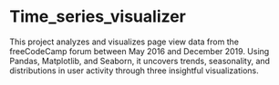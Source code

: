 # Time_series_visualizer
This project analyzes and visualizes page view data from the freeCodeCamp forum between May 2016 and December 2019. Using Pandas, Matplotlib, and Seaborn, it uncovers trends, seasonality, and distributions in user activity through three insightful visualizations.

